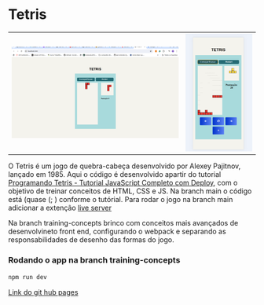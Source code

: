 # Tetris
|||
|---|---|
|![Imagem do Jogo Tetris em uma tela do navegador no computador](img/notebook.png)|![Imagem do Jogo Tetris em uma tela do navegador em tamanho de telefone](img/celular.png)|

O Tetris é um jogo de quebra-cabeça desenvolvido por Alexey Pajitnov, lançado em 1985. Aqui o código é desenvolvido apartir do tutorial 
[Programando Tetris - Tutorial JavaScript Completo com Deploy](https://www.youtube.com/watch?v=F9AZkz9QPpA), com o objetivo de treinar 
conceitos de HTML, CSS e JS. Na branch main o código está (quase (; ) conforme o tutórial. Para rodar o jogo na branch main adicionar a extenção [live server](https://marketplace.visualstudio.com/items?itemName=ritwickdey.LiveServer) 

Na branch training-concepts brinco com conceitos mais avançados de desenvolvineto front end, configurando o webpack e separando as responsabilidades
de desenho das formas do jogo.

### Rodando o app na branch training-concepts
```bash
npm run dev
```

[Link do git hub pages](https://marianaborges.github.io/tetris/)
